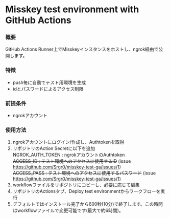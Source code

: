 # Misskey test environment with GitHub Actions

### 概要
GitHub Actions Runner上でMisskeyインスタンスをホストし、ngrok経由で公開します。  

### 特徴
- push毎に自動でテスト用環境を生成  
- idとパスワードによるアクセス制限  

### 前提条件
- ngrokアカウント  

### 使用方法
1. ngrokアカウントにログイン/作成し、Authtokenを取得  
2. リポジトリのAction Secretに以下を追加  
   NGROK_AUTH_TOKEN : ngrokアカウントのAuthtoken  
   ~~ACCESS_ID : テスト環境へのアクセスに使用するID~~ (issue https://github.com/Srgr0/misskey-test-ga/issues/1)  
   ~~ACCESS_PASS : テスト環境へのアクセスに使用するパスワード~~ (issue https://github.com/Srgr0/misskey-test-ga/issues/1)  
3. workflowファイルをリポジトリにコピーし、必要に応じて編集  
4. リポジトリのActionsタブ、Deploy test environmentからワークフローを実行
5. デフォルトではインストール完了から600秒(10分)で終了します。この時間はworkflowファイルで変更可能です(最大で約6時間)。  
